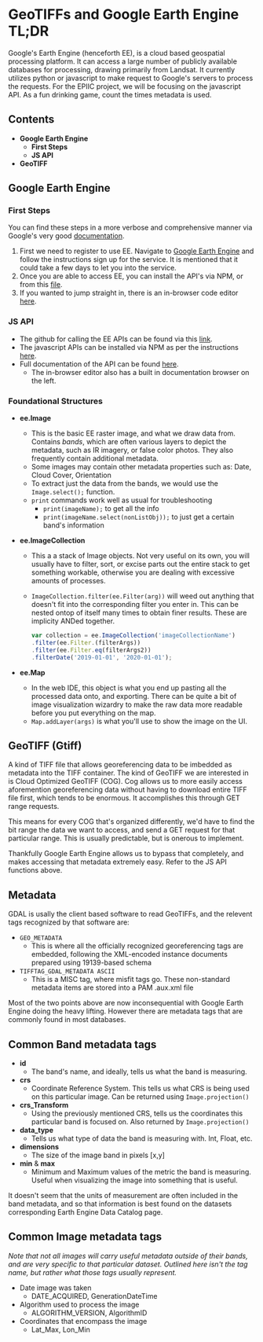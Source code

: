 # GeoTIFFs and Google Earth Engine TL;DR

Google's Earth Engine (henceforth EE), is a cloud based geospatial processing platform. It can access a large number of publicly available databases for processing, drawing primarily from Landsat. It currently utilizes python or javascript to make request to Google's servers to process the requests. For the EPIIC project, we will be focusing on the javascript API. As a fun drinking game, count the times metadata is used.

## Contents

- **Google Earth Engine**
  - **First Steps**
  - **JS API**
- **GeoTIFF**

## Google Earth Engine

### First Steps

You can find these steps in a more verbose and comprehensive manner via Google's very good [documentation](https://developers.google.com/earth-engine/getstarted).

1. First we need to register to use EE. Navigate to [Google Earth Engine](https://earthengine.google.com/signup/) and follow the instructions sign up for the service. It is mentioned that it could take a few days to let you into the service.
2. Once you are able to access EE, you can install the API's via NPM, or from this [file](https://github.com/google/earthengine-api/blob/master/javascript/build/ee_api_js.js).
3. If you wanted to jump straight in, there is an in-browser code editor [here](https://code.earthengine.google.com/).

### JS API

- The github for calling the EE APIs can be found via this [link](https://github.com/google/earthengine-api).
- The javascript APIs can be installed via NPM as per the instructions [here](https://developers.google.com/earth-engine/npm_install).
- Full documentation of the API can be found [here](https://developers.google.com/earth-engine/api_docs).
  - The in-browser editor also has a built in documentation browser on the left.

### Foundational Structures

- **ee.Image**

  - This is the basic EE raster image, and what we draw data from. Contains *bands*, which are often various layers to depict the metadata, such as IR imagery, or false color photos. They also frequently contain additional metadata.
  - Some images may contain other metadata properties such as: Date, Cloud Cover, Orientation
  - To extract just the data from the bands, we would use the `Image.select();` function.
  - `print` commands work well as usual for troubleshooting
    - `print(imageName);` to get all the info
    - `print(imageName.select(nonListObj));` to just get a certain band's information
- **ee.ImageCollection**

  - This a a stack of Image objects. Not very useful on its own, you will usually have to filter, sort, or excise parts out the entire stack to get something workable, otherwise you are dealing with excessive amounts of processes.
  - `ImageCollection.filter(ee.Filter(arg))` will weed out anything that doesn't fit into the corresponding filter you enter in. This can be nested ontop of itself many times to obtain finer results. These are implicity ANDed together.

    ```javascript
    var collection = ee.ImageCollection('imageCollectionName')
    .filter(ee.Filter.(filterArgs))
    .filter(ee.Filter.eq(filterArgs2))
    .filterDate('2019-01-01', '2020-01-01');
    ```

- **ee.Map**
  - In the web IDE, this object is what you end up pasting all the processed data onto, and exporting. There can be quite a bit of image visualization wizardry to make the raw data more readable before you put everything on the map.
  - `Map.addLayer(args)` is what you'll use to show the image on the UI.

## GeoTIFF (Gtiff)

A kind of TIFF file that allows georeferencing data to be imbedded as metadata into the TIFF container. The kind of GeoTIFF we are interested in is Cloud Optimized GeoTIFF (COG). Cog allows us to more easily access aforemention georeferencing data without having to download entire TIFF file first, which tends to be enormous. It accomplishes this through GET range requests.

This means for every COG that's organized differently, we'd have to find the bit range the data we want to access, and send a GET request for that particular range. This is usually predictable, but is onerous to implement.

Thankfully Google Earth Engine allows us to bypass that completely, and makes accessing that metadata extremely easy. Refer to the JS API functions above.

## Metadata

GDAL is usally the client based software to read GeoTIFFs, and the relevent tags recognized by that software are:

- `GEO_METADATA`
  - This is where all the officially recognized georeferencing tags are embedded, following the XML-encoded instance documents prepared using 19139-based schema
- `TIFFTAG_GDAL_METADATA ASCII`
  - This is a MISC tag, where misfit tags go. These non-standard metadata items are stored into a PAM .aux.xml file

Most of the two points above are now inconsequential with Google Earth Engine doing the heavy lifting. However there are metadata tags that are commonly found in most databases.

## Common Band metadata tags

- **id**
  - The band's name, and ideally, tells us what the band is measuring.
- **crs**
  - Coordinate Reference System. This tells us what CRS is being used on this particular image. Can be returned using `Image.projection()`
- **crs_Transform**
  - Using the previously mentioned CRS, tells us the coordinates this particular band is focused on. Also returned by `Image.projection()`
- **data_type**
  - Tells us what type of data the band is measuring with. Int, Float, etc.
- **dimensions**
  - The size of the image band in pixels [x,y]
- **min** & **max** 
  - Minimum and Maximum values of the metric the band is measuring. Useful when visualizing the image into something that is useful.

It doesn't seem that the units of measurement are often included in the band metadata, and so that information is best found on the datasets corresponding Earth Engine Data Catalog page.

## Common Image metadata tags

*Note that not all images will carry useful metadata outside of their bands, and are very specific to that particular dataset. Outlined here isn't the tag name, but rather what those tags usually represent.*

- Date image was taken
  - DATE_ACQUIRED, GenerationDateTime
- Algorithm used to process the image
  - ALGORITHM_VERSION, AlgorithmID
- Coordinates that encompass the image
  - Lat_Max, Lon_Min
  